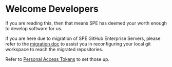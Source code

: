 # Welcome Developers

If you are reading this, then that means SPE has deemed your worth enough to develop software for us.

If you are here due to migration of SPE GitHub Enterprise Servers, please refer to the [migration doc](MIGRATION.MD) to assist you in reconfiguring your local git workspace to reach the migrated repositories.

Refer to [Personal Access Tokens](PATS.MD) to set those up.

